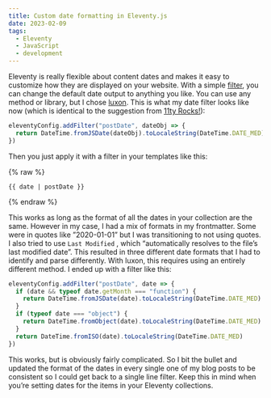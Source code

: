 ```yaml
---
title: Custom date formatting in Eleventy.js
date: 2023-02-09
tags:
  - Eleventy
  - JavaScript
  - development
---
```


Eleventy is really flexible about content dates and makes it easy to customize how they are displayed on your website. With a simple [filter](https://www.11ty.dev/docs/filters/), you can change the default date output to anything you like. You can use any method or library, but I chose [luxon](https://moment.github.io/luxon/). This is what my date filter looks like now (which is identical to the suggestion from [11ty Rocks!](https://11ty.rocks/eleventyjs/dates/)):

```js
eleventyConfig.addFilter("postDate", dateObj => {
  return DateTime.fromJSDate(dateObj).toLocaleString(DateTime.DATE_MED)
})
```

Then you just apply it with a filter in your templates like this:

{% raw %}

```jinja2
{{ date | postDate }}
```

{% endraw %}

This works as long as the format of all the dates in your collection are the same. However in my case, I had a mix of formats in my frontmatter. Some were in quotes like ”2020-01-01” but I was transitioning to not using quotes. I also tried to use `Last Modified` , which “automatically resolves to the file’s last modified date”. This resulted in three different date formats that I had to identify and parse differently. With luxon, this requires using an entirely different method. I ended up with a filter like this:

```js
eleventyConfig.addFilter("postDate", date => {
  if (date && typeof date.getMonth === "function") {
    return DateTime.fromJSDate(date).toLocaleString(DateTime.DATE_MED)
  }
  if (typeof date === "object") {
    return DateTime.fromObject(date).toLocaleString(DateTime.DATE_MED)
  }
  return DateTime.fromISO(date).toLocaleString(DateTime.DATE_MED)
})
```

This works, but is obviously fairly complicated. So I bit the bullet and updated the format of the dates in every single one of my blog posts to be consistent so I could get back to a single line filter. Keep this in mind when you’re setting dates for the items in your Eleventy collections.
